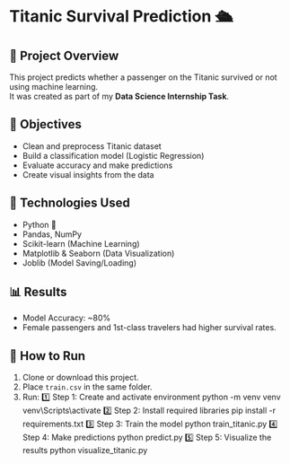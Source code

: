 # Titanic Survival Prediction 🛳️

## 📌 Project Overview
This project predicts whether a passenger on the Titanic survived or not using machine learning.  
It was created as part of my **Data Science Internship Task**.

## 🧠 Objectives
- Clean and preprocess Titanic dataset  
- Build a classification model (Logistic Regression)  
- Evaluate accuracy and make predictions  
- Create visual insights from the data  

## 🧰 Technologies Used
- Python 🐍  
- Pandas, NumPy  
- Scikit-learn (Machine Learning)  
- Matplotlib & Seaborn (Data Visualization)  
- Joblib (Model Saving/Loading)

## 📊 Results
- Model Accuracy: ~80%  
- Female passengers and 1st-class travelers had higher survival rates.

## 🚀 How to Run
1. Clone or download this project.  
2. Place `train.csv` in the same folder.  
3. Run:
   1️⃣ Step 1: Create and activate environment
       python -m venv venv
       venv\Scripts\activate
   2️⃣ Step 2: Install required libraries
       pip install -r requirements.txt
   3️⃣ Step 3: Train the model
       python train_titanic.py
   4️⃣ Step 4: Make predictions
       python predict.py
   5️⃣ Step 5: Visualize the results
       python visualize_titanic.py




